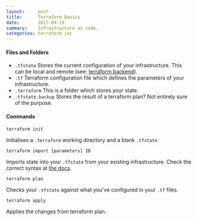 ```yaml
---
layout:     post
title:      Terraform Basics
date:       2017-09-19
summary:    Infrastructure as code.
categories: terraform iac
---
```


#### Files and Folders
* `.tfstate` Stores the current configuration of your infrastructure. This can be local and remote (see: [terraform backend](https://www.terraform.io/docs/backends)).
* `.tf` Terraform configuration file which defines the parameters of your infrastructure.
* `.terraform` This is a folder which stores your state.
* `.tfstate.backup` Stores the result of a terraform plan? Not entirely sure of the purpose.

#### Commands

```
terraform init
```
Initialises a `.terraform` working directory and a blank `.tfstate`.


```
terraform import [parameters] ID
```
Imports state into your `.tfstate` from your existing infrastructure. Check the correct syntax at [the docs](https://www.terraform.io/docs/commands/import.html).
  


```
terraform plan
```
Checks your `.tfstate` against what you've configured in your `.tf` files.


```
terraform apply
```
Applies the changes from terraform plan.


